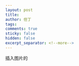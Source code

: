 ```yaml
---
layout: post
title: 
author: 但丁
tags: 
comments: true
sticky: false
hidden: false
excerpt_separator: <!--more-->
---
```

插入图片的